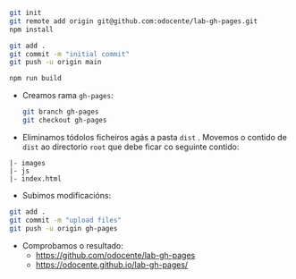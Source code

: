 ```bash
git init
git remote add origin git@github.com:odocente/lab-gh-pages.git
npm install

git add .
git commit -m "initial commit"
git push -u origin main

npm run build
```

- Creamos rama `gh-pages`:

	```bash
	git branch gh-pages
	git checkout gh-pages
	```

	

- Eliminamos tódolos ficheiros agás a pasta `dist` . Movemos o contido de `dist` ao directorio `root` que debe ficar co seguinte contido:  

```
|- images
|- js
|- index.html
```

- Subimos modificacións:

```bash
git add .
git commit -m "upload files"
git push -u origin gh-pages
```

- Comprobamos o resultado: 
	- https://github.com/odocente/lab-gh-pages
	- https://odocente.github.io/lab-gh-pages/

